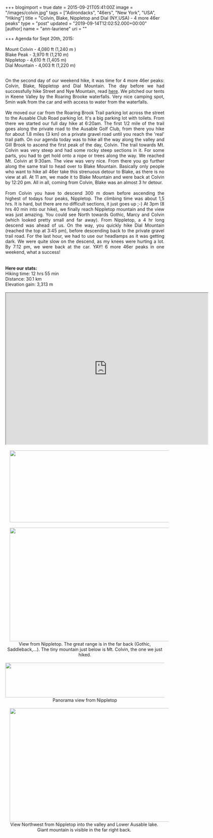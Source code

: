 +++
blogimport = true
date = 2015-09-21T05:41:00Z
image = "/images/colvin.jpg"
tags = ["Adirondacks", "46ers", "New York", "USA", "Hiking"]
title = "Colvin, Blake, Nippletop and Dial (NY,USA)  - 4 more 46er peaks"
type = "post"
updated = "2019-09-14T12:02:52.000+00:00"
[author]
name = "ann-lauriene"
uri = ""

+++
Agenda for Sept 20th, 2015:<br /><br />Mount Colvin - 4,080 ft (1,240 m )<br />Blake Peak - 3,970 ft (1,210 m)<br />Nippletop - 4,610 ft (1,405 m)<br />Dial Mountain - 4,003 ft (1,220 m)<br /><br /><div style="text-align: justify;">On the second day of our weekend hike, it was time for 4 more 46er peaks: Colvin, Blake, Nippletop and Dial Mountain. The day before we had successfully hike Street and Nye Mountain, read <a href="http://peakhunt.blogspot.ca/2015/09/street-and-nye-mountain-ny-usa-4150-ft.html" target="_blank">here</a>. We pitched our tents in Keene Valley by the Roaring Brooke waterfalls. Very nice camping spot, 5min walk from the car and with access to water from the waterfalls.</div><div style="text-align: justify;"><br /></div><div style="text-align: justify;">We moved our car from the Roaring Brook Trail parking lot across the street to the Ausable Club Road parking lot. It's a big parking lot with toilets. From there we started our full day hike at 6:20am. The first 1/2 mile of the trail goes along the private road to the Ausable Golf Club, from there you hike for about 1.8 miles (3 km) on a private gravel road until you reach the 'real' trail path. On our agenda today was to hike all the way along the valley and Gill Brook to ascend the first peak of the day, Colvin. The trail towards Mt. Colvin was very steep and had some rocky steep sections in it. For some parts, you had to get hold onto a rope or trees along the way. We reached Mt. Colvin at 9:30am. The view was very nice. From there you go further along the same trail to head over to Blake Mountain. Basically only people who want to hike all 46er take this strenuous detour to Blake, as there is no view at all. At 11 am, we made it to Blake Mountain and were back at Colvin by 12:20 pm. All in all, coming from Colvin, Blake was an almost 3 hr detour.</div><div style="text-align: justify;"><br /></div><div style="text-align: justify;">From Colvin you have to descend 300 m down before ascending the highest of todays four peaks, Nippletop. The climbing time was about 1,5 hrs. It is hard, but there are no difficult sections, it just goes up ;-) At 3pm (8 hrs 40 min into our hike), we finally reach Nippletop mountain and the view was just amazing. You could see North towards Gothic, Marcy and Colvin (which looked pretty small and far away). From Nippletop, a 4 hr long descend was ahead of us. On the way, you quickly hike Dial Mountain (reached the top at 3:45 pm), before descending back to the private gravel trail road. For the last hour, we had to use our headlamps as it was getting dark. We were quite slow on the descend, as my knees were hurting a lot. By 7:12 pm, we were back at the car. YAY! 6 more 46er peaks in one weekend, what a success!</div><br /><br /><b>Here our stats: </b><br />Hiking time: 12 hrs 55 min<br />Distance: 30.1 km<br />Elevation gain: 3,313 m<br /><br /><iframe height="480" src="https://www.google.com/maps/d/u/0/embed?mid=z9AtqvgI4o0E.kwwzOCVAppd8" width="640"></iframe><br /><br /><div class="separator" style="clear: both; text-align: center;"><a href="http://1.bp.blogspot.com/-CcYXiNa6oew/VqGxtJQW7WI/AAAAAAAAcXg/jy_0r6kTCVA/s1600/Screen%2BShot%2B2016-01-21%2Bat%2B11.35.37%2BPM.png" imageanchor="1" style="margin-left: 1em; margin-right: 1em;"><img border="0" height="228" src="https://1.bp.blogspot.com/-CcYXiNa6oew/VqGxtJQW7WI/AAAAAAAAcXg/jy_0r6kTCVA/s640/Screen%2BShot%2B2016-01-21%2Bat%2B11.35.37%2BPM.png" width="640" /></a></div><div class="separator" style="clear: both; text-align: center;"><br /></div><div class="separator" style="clear: both; text-align: center;"><a href="http://2.bp.blogspot.com/-bt2jpKXkDAw/VqG1mBeXK3I/AAAAAAAAcX4/RT9uPJ6jp0M/s1600/IMG-20150921-WA0000.jpg" imageanchor="1" style="margin-left: 1em; margin-right: 1em;"><img border="0" height="360" src="https://2.bp.blogspot.com/-bt2jpKXkDAw/VqG1mBeXK3I/AAAAAAAAcX4/RT9uPJ6jp0M/s640/IMG-20150921-WA0000.jpg" width="640" /></a></div><div class="separator" style="clear: both; text-align: center;">View from Nippletop. The great range is in the far back (Gothic, Saddleback,...). The tiny mountain just below is Mt. Colvin, the one we just hiked.</div><br /><div class="separator" style="clear: both; text-align: center;"><img border="0" height="110" src="https://3.bp.blogspot.com/-kicXSs-IRvA/VqG1ls1zEbI/AAAAAAAAcXs/KBxhRXhz6H4/s640/IMG-20150921-WA0001.jpg" width="640" />Panorama view from Nippletop</div><div class="separator" style="clear: both; text-align: center;"><br /></div><div class="separator" style="clear: both; text-align: center;"><a href="http://4.bp.blogspot.com/-S7QBRB5nSW0/VqG1mBoT01I/AAAAAAAAcX0/Qr5FWANxDQs/s1600/IMG-20150921-WA0002.jpg" imageanchor="1" style="margin-left: 1em; margin-right: 1em;"><img border="0" height="360" src="https://4.bp.blogspot.com/-S7QBRB5nSW0/VqG1mBoT01I/AAAAAAAAcX0/Qr5FWANxDQs/s640/IMG-20150921-WA0002.jpg" width="640" /></a></div><div class="separator" style="clear: both; text-align: center;">View Northwest from Nippletop into the valley and Lower Ausable lake. </div><div class="separator" style="clear: both; text-align: center;">Giant mountain is visible in the far right back. </div><div style="text-align: center;"><br /></div>